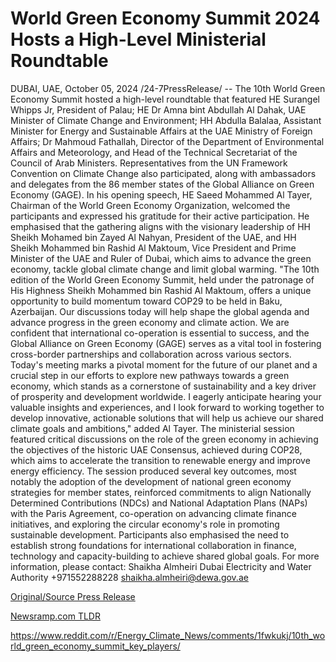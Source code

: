 # World Green Economy Summit 2024 Hosts a High-Level Ministerial Roundtable

DUBAI, UAE, October 05, 2024 /24-7PressRelease/ -- The 10th World Green Economy Summit hosted a high-level roundtable that featured HE Surangel Whipps Jr, President of Palau; HE Dr Amna bint Abdullah Al Dahak, UAE Minister of Climate Change and Environment; HH Abdulla Balalaa, Assistant Minister for Energy and Sustainable Affairs at the UAE Ministry of Foreign Affairs; Dr Mahmoud Fathallah, Director of the Department of Environmental Affairs and Meteorology, and Head of the Technical Secretariat of the Council of Arab Ministers. Representatives from the UN Framework Convention on Climate Change also participated, along with ambassadors and delegates from the 86 member states of the Global Alliance on Green Economy (GAGE).   In his opening speech, HE Saeed Mohammed Al Tayer, Chairman of the World Green Economy Organization, welcomed the participants and expressed his gratitude for their active participation. He emphasised that the gathering aligns with the visionary leadership of HH Sheikh Mohamed bin Zayed Al Nahyan, President of the UAE, and HH Sheikh Mohammed bin Rashid Al Maktoum, Vice President and Prime Minister of the UAE and Ruler of Dubai, which aims to advance the green economy, tackle global climate change and limit global warming.  "The 10th edition of the World Green Economy Summit, held under the patronage of His Highness Sheikh Mohammed bin Rashid Al Maktoum, offers a unique opportunity to build momentum toward COP29 to be held in Baku, Azerbaijan. Our discussions today will help shape the global agenda and advance progress in the green economy and climate action. We are confident that international co-operation is essential to success, and the Global Alliance on Green Economy (GAGE) serves as a vital tool in fostering cross-border partnerships and collaboration across various sectors. Today's meeting marks a pivotal moment for the future of our planet and a crucial step in our efforts to explore new pathways towards a green economy, which stands as a cornerstone of sustainability and a key driver of prosperity and development worldwide. I eagerly anticipate hearing your valuable insights and experiences, and I look forward to working together to develop innovative, actionable solutions that will help us achieve our shared climate goals and ambitions," added Al Tayer.  The ministerial session featured critical discussions on the role of the green economy in achieving the objectives of the historic UAE Consensus, achieved during COP28, which aims to accelerate the transition to renewable energy and improve energy efficiency. The session produced several key outcomes, most notably the adoption of the development of national green economy strategies for member states, reinforced commitments to align Nationally Determined Contributions (NDCs) and National Adaptation Plans (NAPs) with the Paris Agreement, co-operation on advancing climate finance initiatives, and exploring the circular economy's role in promoting sustainable development. Participants also emphasised the need to establish strong foundations for international collaboration in finance, technology and capacity-building to achieve shared global goals.  For more information, please contact:  Shaikha Almheiri  Dubai Electricity and Water Authority  +971552288228  shaikha.almheiri@dewa.gov.ae 

[Original/Source Press Release](https://www.24-7pressrelease.com/press-release/514977/world-green-economy-summit-2024-hosts-a-high-level-ministerial-roundtable)
                    

[Newsramp.com TLDR](None) 

https://www.reddit.com/r/Energy_Climate_News/comments/1fwkukj/10th_world_green_economy_summit_key_players/